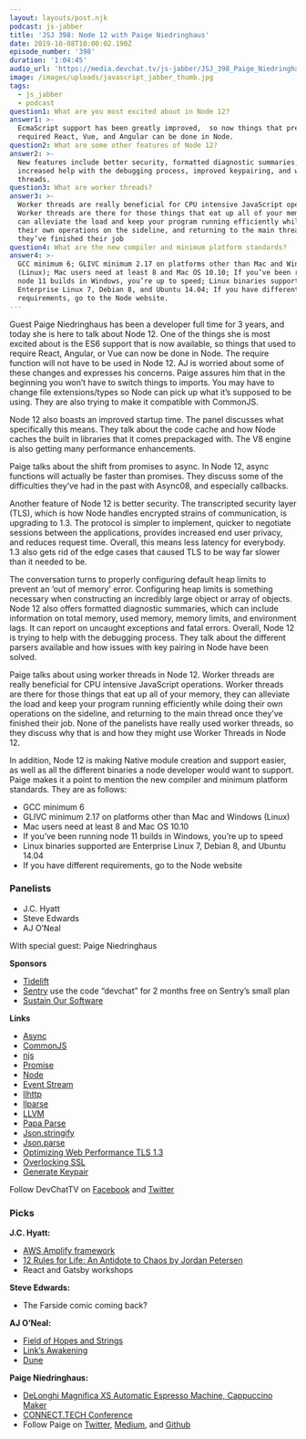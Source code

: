 ```yaml
---
layout: layouts/post.njk
podcast: js-jabber
title: 'JSJ 398: Node 12 with Paige Niedringhaus'
date: 2019-10-08T10:00:02.190Z
episode_number: '398'
duration: '1:04:45'
audio_url: 'https://media.devchat.tv/js-jabber/JSJ_398_Paige_Niedringhaus.mp3'
image: /images/uploads/javascript_jabber_thumb.jpg
tags:
  - js_jabber
  - podcast
question1: What are you most excited about in Node 12?
answer1: >-
  EcmaScript support has been greatly improved,  so now things that previously
  required React, Vue, and Angular can be done in Node.
question2: What are some other features of Node 12?
answer2: >-
  New features include better security, formatted diagnostic summaries,
  increased help with the debugging process, improved keypairing, and worker
  threads.
question3: What are worker threads?
answer3: >-
  Worker threads are really beneficial for CPU intensive JavaScript operations.
  Worker threads are there for those things that eat up all of your memory, they
  can alleviate the load and keep your program running efficiently while doing
  their own operations on the sideline, and returning to the main thread once
  they’ve finished their job
question4: What are the new compiler and minimum platform standards?
answer4: >-
  GCC minimum 6; GLIVC minimum 2.17 on platforms other than Mac and Windows
  (Linux); Mac users need at least 8 and Mac OS 10.10; If you’ve been running
  node 11 builds in Windows, you’re up to speed; Linux binaries supported are
  Enterprise Linux 7, Debian 8, and Ubuntu 14.04; If you have different
  requirements, go to the Node website.
---
```

Guest Paige Niedringhaus has been a developer full time for 3 years, and today she is here to talk about Node 12. One of the things she is most excited about is the ES6 support that is now available, so things that used to require React, Angular, or Vue can now be done in Node. The require function will not have to be used in Node 12. AJ is worried about some of these changes and expresses his concerns. Paige assures him that in the beginning you won’t have to switch things to imports. You may have to change file extensions/types so Node can pick up what it’s supposed to be using. They are also trying to make it compatible with CommonJS.

Node 12 also boasts an improved startup time. The panel discusses what specifically this means. They talk about the code cache and how Node caches the built in libraries that it comes prepackaged with. The V8 engine is also getting many performance enhancements. 

Paige talks about the shift from promises to async. In Node 12, async functions will actually be faster than promises. They discuss some of the difficulties they’ve had in the past with Async08, and especially callbacks. 

Another feature of Node 12 is better security. The transcripted security layer (TLS), which is how Node handles encrypted strains of communication, is upgrading to 1.3. The protocol is simpler to implement, quicker to negotiate sessions between the applications, provides increased end user privacy, and reduces request time. Overall, this means less latency for everybody. 1.3 also gets rid of the edge cases that caused TLS to be way far slower than it needed to be. 

The conversation turns to properly configuring default heap limits to prevent an ‘out of memory’ error. Configuring heap limits is something necessary when constructing an incredibly large object or array of objects. Node 12 also offers formatted diagnostic summaries, which can include information on total memory, used memory, memory limits, and environment lags. It can report on uncaught exceptions and fatal errors. Overall, Node 12 is trying to help with the debugging process. They talk about the different parsers available and how issues with key pairing in Node have been solved. 

Paige talks about using worker threads in Node 12. Worker threads are really beneficial for CPU intensive JavaScript operations. Worker threads are there for those things that eat up all of your memory, they can alleviate the load and keep your program running efficiently while doing their own operations on the sideline, and returning to the main thread once they’ve finished their job. None of the panelists have really used worker threads, so they discuss why that is and how they might use Worker Threads in Node 12. 

In addition, Node 12 is making Native module creation and support easier, as well as all the different binaries a node developer would want to support. Paige makes it a point to mention the new compiler and minimum platform standards. They are as follows:



*   GCC minimum 6
*   GLIVC minimum 2.17 on platforms other than Mac and Windows (Linux)
*   Mac users need at least 8 and Mac OS 10.10
*   If you’ve been running node 11 builds in Windows, you’re up to speed
*   Linux binaries supported are Enterprise Linux 7, Debian 8, and Ubuntu 14.04
*   If you have different requirements, go to the Node website


### **Panelists**



*   J.C. Hyatt
*   Steve Edwards
*   AJ O’Neal

With special guest: Paige Niedringhaus

**Sponsors**



*   [Tidelift](https://tidelift.com/)
*   [Sentry](http://sentry.io/) use the code “devchat” for 2 months free on Sentry’s small plan
*   [Sustain Our Software](https://devchat.tv/sustain-our-software/)

**Links**



*   [Async](https://caolan.github.io/async/)
*   [CommonJS](https://flaviocopes.com/commonjs/)
*   [njs](https://nginx.org/en/docs/njs/)
*   [Promise](https://developer.mozilla.org/en/docs/Web/JavaScript/Reference/Global_Objects/Promise)
*   [Node](https://nodejs.org/en/)
*   [Event Stream](https://www.npmjs.com/package/event-stream)
*   [llhttp](https://github.com/nodejs/llhttp)
*   [llparse](https://github.com/nodejs/llparse)
*   [LLVM](https://llvm.org/)
*   [Papa Parse](https://www.papaparse.com/)
*   [Json.stringify ](https://developer.mozilla.org/en/docs/Web/JavaScript/Reference/Global_Objects/JSON/stringify)
*   [Json.parse](https://developer.mozilla.org/en/docs/Web/JavaScript/Reference/Global_Objects/JSON/parse)
*   [Optimizing Web Performance TLS 1.3](https://blog.thousandeyes.com/optimizing-web-performance-tls-1-3/)
*   [Overlocking SSL](https://www.imperialviolet.org/2010/06/25/overclocking-ssl.html)
*   [Generate Keypair](https://nodejs.org/api/crypto.html#crypto_crypto_generatekeypair_type_options_callback)

Follow DevChatTV on [Facebook](https://www.facebook.com/DevChattv/?__tn__=%2Cd%2CP-R&eid=ARDBDrBnK71PDmx_8gE_IeIEo5SnM7cyzylVBjAwfaOo1ck_6q3GXuRBfaUQZaWVvFGyEVjrhDwnS_tV) and [Twitter](https://twitter.com/devchattv?lang=en)


### **Picks**

**J.C. Hyatt:**



*   [AWS Amplify framework](https://aws-amplify.github.io/)
*   [12 Rules for Life: An Antidote to Chaos by Jordan Petersen](https://www.amazon.com/12-Rules-Life-Antidote-Chaos/dp/0345816021)
*   React and Gatsby workshops

**Steve Edwards:**



*   The Farside comic coming back?

**AJ O’Neal:**



*   [Field of Hopes and Strings](https://stringplayergamer.bandcamp.com/album/field-of-hopes-and-strings)
*   [Link’s Awakening](https://amzn.to/34QjU7q?ie=UTF8&qid=1548462018&sr=8-1&linkCode=ll1&tag=devchattv-20&linkId=f06bfe7482dca8bb751ed6d7cc86e2ab&language=en_US)
*   [Dune](https://amzn.to/2O6gE1K?ie=UTF8&qid=1548462018&sr=8-1&linkCode=ll1&tag=devchattv-20&linkId=f06bfe7482dca8bb751ed6d7cc86e2ab&language=en_US)

**Paige Niedringhaus:**



*   [DeLonghi Magnifica XS Automatic Espresso Machine, Cappuccino Maker](https://www.delonghi.com/en-us/products/coffee-and-espresso/coffee-makers/automatic-coffee-makers/magnifica-ecam-22110sb-0132213092)
*   [CONNECT.TECH Conference](https://connect.tech/)
*   Follow Paige on [Twitter](@pniedri), [Medium](https://link.medium.com/vCQSqTegiZ), and [Github](https://github.com/paigen11)
